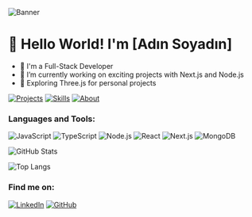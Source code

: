 ![Banner](https://your-banner-url-here)

# 👋 Hello World! I'm [Adın Soyadın] 

- 🌟 I'm a Full-Stack Developer
- 🔭 I’m currently working on exciting projects with Next.js and Node.js
- 🌱 Exploring Three.js for personal projects

[![Projects](https://img.shields.io/badge/Projects-Portfolio-blueviolet)](https://your-portfolio-link)
[![Skills](https://img.shields.io/badge/Skills-Tech_Stack-important)](https://your-tech-stack-link)
[![About](https://img.shields.io/badge/About-Me-lightgrey)](https://your-about-link)

### Languages and Tools:
![JavaScript](https://img.shields.io/badge/-JavaScript-05122A?style=flat&logo=javascript) 
![TypeScript](https://img.shields.io/badge/-TypeScript-05122A?style=flat&logo=typescript)
![Node.js](https://img.shields.io/badge/-Node.js-05122A?style=flat&logo=node.js)
![React](https://img.shields.io/badge/-React-05122A?style=flat&logo=react)
![Next.js](https://img.shields.io/badge/-Next.js-05122A?style=flat&logo=next.js)
![MongoDB](https://img.shields.io/badge/-MongoDB-05122A?style=flat&logo=mongodb)

![GitHub Stats](https://github-readme-stats.vercel.app/api?username=kullanıcı_adı&show_icons=true&theme=radical)

![Top Langs](https://github-readme-stats.vercel.app/api/top-langs/?username=kullanıcı_adı&layout=compact&theme=radical)

### Find me on:
[![LinkedIn](https://img.shields.io/badge/LinkedIn-Connect-blue?style=flat&logo=linkedin)](https://www.linkedin.com/in/kullanıcı_adı/)
[![GitHub](https://img.shields.io/badge/GitHub-Follow-black?style=flat&logo=github)](https://github.com/kullanıcı_adı)
